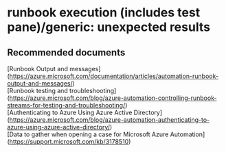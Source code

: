 
<properties
    pageTitle="runbook execution (includes test pane)/generic: unexpected results"
    description="32501548RunbookExecutioninclud"
    service="microsoft.automation"
    resource="automationaccounts"
    authors="adoyle"
    displayorder=""
    selfHelpType="generic"
    supportTopicIds="32501548"
    resourceTags=""
    productPesIds="15607"
    cloudEnvironments="public"
/>

# runbook execution (includes test pane)/generic: unexpected results


## **Recommended documents**
[Runbook Output and messages]
(https://azure.microsoft.com/documentation/articles/automation-runbook-output-and-messages/) <br>
[Runbook testing and troubleshooting]
(https://azure.microsoft.com/blog/azure-automation-controlling-runbook-streams-for-testing-and-troubleshooting/) <br>
[Authenticating to Azure Using Azure Active Directory]
(https://azure.microsoft.com/blog/azure-automation-authenticating-to-azure-using-azure-active-directory/) <br>
[Data to gather when opening a case for Microsoft Azure Automation]
(https://support.microsoft.com/kb/3178510)